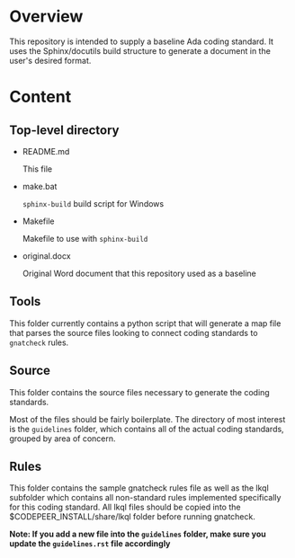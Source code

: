 # Overview

This repository is intended to supply a baseline Ada coding standard.
It uses the Sphinx/docutils build structure to generate a document in
the user's desired format.

# Content

## Top-level directory

   * README.md

      This file

   * make.bat

      ``sphinx-build`` build script for Windows

   * Makefile

      Makefile to use with ``sphinx-build``

   * original.docx

      Original Word document that this repository used as a baseline

## Tools

This folder currently contains a python script that will generate a map file that
parses the source files looking to connect coding standards to ``gnatcheck`` rules.

## Source 

This folder contains the source files necessary to generate the coding standards.

Most of the files should be fairly boilerplate. The directory of most interest is
the ``guidelines`` folder, which contains all of the actual coding standards, grouped
by area of concern.

## Rules

This folder contains the sample gnatcheck rules file as well as the lkql subfolder
which contains all non-standard rules implemented specifically for this coding standard.
All lkql files should be copied into the $CODEPEER_INSTALL/share/lkql folder before
running gnatcheck. 

**Note: If you add a new file into the ``guidelines`` folder, make sure you update the
``guidelines.rst`` file accordingly**


